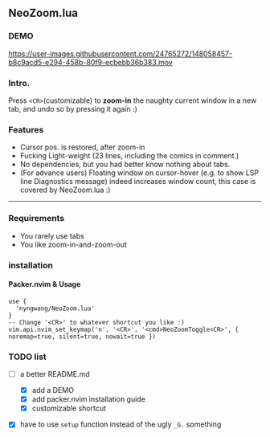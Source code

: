 NeoZoom.lua
---

### DEMO

https://user-images.githubusercontent.com/24765272/148058457-b8c9acd5-e294-458b-80f9-ecbebb36b383.mov

### Intro.

Press `<CR>`(customizable) to __zoom-in__ the naughty current window in a new tab, and undo so by pressing it again :)

### Features

- Cursor pos. is restored, after zoom-in
- Fucking Light-weight (23 lines, including the comics in comment.)
- No dependencies, but you had better know nothing about tabs.
- (For advance users) Floating window on cursor-hover (e.g. to show LSP line Diagnostics message) indeed increases window count, this case is covered by NeoZoom.lua :)

---

### Requirements

- You rarely use tabs
- You like zoom-in-and-zoom-out

### installation

#### Packer.nvim & Usage

```
use {
  'nyngwang/NeoZoom.lua'
}
-- Change '<CR>' to whatever shortcut you like :)
vim.api.nvim_set_keymap('n', '<CR>', '<cmd>NeoZoomToggle<CR>', { noremap=true, silent=true, nowait=true })
```

### TODO list

- [ ] a better README.md
  - [x] add a DEMO
  - [x] add packer.nvim installation guide
  - [x] customizable shortcut
- [x] have to use `setup` function instead of the ugly `_G.` something





